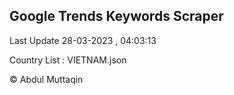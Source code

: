 

## Google Trends Keywords Scraper 
 
Last Update 28-03-2023 , 04:03:13

Country List :
VIETNAM.json



© Abdul Muttaqin 
